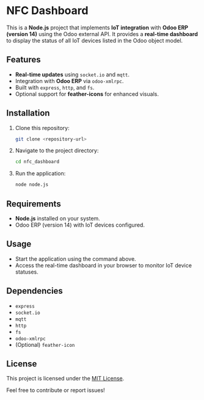 # NFC Dashboard

This is a **Node.js** project that implements **IoT integration** with **Odoo ERP (version 14)** using the Odoo external API. It provides a **real-time dashboard** to display the status of all IoT devices listed in the Odoo object model.

## Features

- **Real-time updates** using `socket.io` and `mqtt`.
- Integration with **Odoo ERP** via `odoo-xmlrpc`.
- Built with `express`, `http`, and `fs`.
- Optional support for **feather-icons** for enhanced visuals.

## Installation

1. Clone this repository:
    ```bash
    git clone <repository-url>
    ```
2. Navigate to the project directory:
    ```bash
    cd nfc_dashboard
    ```
3. Run the application:
    ```bash
    node node.js
    ```

## Requirements

- **Node.js** installed on your system.
- Odoo ERP (version 14) with IoT devices configured.

## Usage

- Start the application using the command above.
- Access the real-time dashboard in your browser to monitor IoT device statuses.

## Dependencies

- `express`
- `socket.io`
- `mqtt`
- `http`
- `fs`
- `odoo-xmlrpc`
- (Optional) `feather-icon`


## License

This project is licensed under the [MIT License](LICENSE).

Feel free to contribute or report issues!  